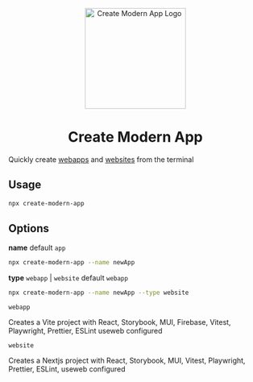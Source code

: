 <p align="center">
  <a href="https://hayletenjo.com/" rel="noopener" target="_blank"><img width="200" src="https://github.com/jeremytenjo/create-modern-app/blob/main/public/images/logo.png" alt="Create Modern App Logo"></a></p>
</p>

<h1 align="center">Create Modern App</h1>

Quickly create [webapps](https://github.com/jeremytenjo/starter-webapp) and [websites](https://github.com/jeremytenjo/starter-website) from the terminal

## Usage

```sh
npx create-modern-app
```

## Options

**name** default `app`

```sh
npx create-modern-app --name newApp
```

**type** `webapp` | `website` default `webapp`

```sh
npx create-modern-app --name newApp --type website
```

`webapp`

Creates a Vite project with React, Storybook, MUI, Firebase, Vitest, Playwright, Prettier, ESLint useweb configured

`website`

Creates a Nextjs project with React, Storybook, MUI, Vitest, Playwright, Prettier, ESLint, useweb configured
